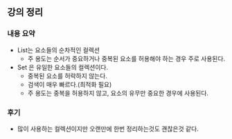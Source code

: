 ## 강의 정리
### 내용 요약
- List는 요소들의 순차적인 컬렉션
    - 주 용도는 순서가 중요하거나 중복된 요소를 허용해야 하는 경우 주로 사용된다.
- Set 은 유일한 요소들의 컬렉션이다.
    - 중복된 요소를 허락하지 않는다.
    - 검색이 매우 빠르다.(최적화 필요)
    - 주 용도는 중복을 허용하지 않고, 요소의 유무만 중요한 경우에 사용된다.

### 후기
- 많이 사용하는 컬렉션이지만 오랜만에 한번 정리하는것도 괜찮은것 같다.